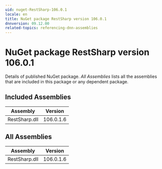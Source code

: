 ```yaml
---
uid: nuget-RestSharp-106.0.1
locale: en
title: NuGet package RestSharp version 106.0.1
dnnversion: 09.12.00
related-topics: referencing-dnn-assemblies
---
```


# NuGet package RestSharp version 106.0.1
Details of published NuGet package.
*All Assemblies* lists all the assemblies that are included in this package or any dependent package.

## Included Assemblies

|Assembly|Version|
|---|---|
|RestSharp.dll|106.0.1.6|

## All Assemblies

|Assembly|Version|
|---|---|
|RestSharp.dll|106.0.1.6|

